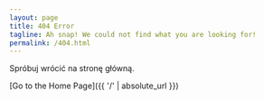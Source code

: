 ```yaml
---
layout: page
title: 404 Error
tagline: Ah snap! We could not find what you are looking for!
permalink: /404.html
---
```


Spróbuj wrócić na stronę główną.


[Go to the Home Page]({{ '/' | absolute_url }})
